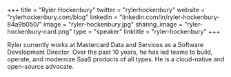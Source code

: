 +++
title = "Ryler Hockenbury"
twitter = "rylerhockenbury"
website = "rylerhockenbury.com/blog"
linkedin = "linkedin.com/in/ryler-hockenbury-84a9b050/"
image = "ryler-hockenbury.jpg"
sharing_image = "ryler-hockenbury-card.png"
type = "speaker"
linktitle = "ryler-hockenbury"
+++

Ryler currently works at Mastercard Data and Services as a Software Development Director. Over the past 10 years, he has led teams to build, operate, and modernize SaaS products of all types. He is a cloud-native and open-source advocate.
